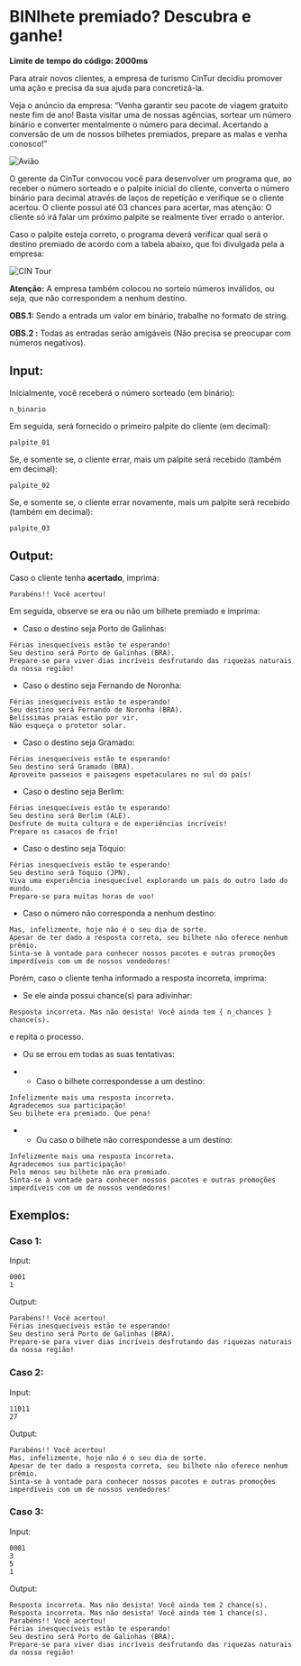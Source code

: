 # BINlhete premiado? Descubra e ganhe!

**Limite de tempo do código: 2000ms**

Para atrair novos clientes, a empresa de turismo CinTur decidiu promover uma ação e precisa da sua ajuda para concretizá-la.

Veja o anúncio da empresa: “Venha garantir seu pacote de viagem gratuito neste fim de ano! Basta visitar uma de nossas agências, sortear um número binário e converter mentalmente o número para decimal. Acertando a conversão de um de nossos bilhetes premiados, prepare as malas e venha conosco!”

![Avião](https://media.tenor.com/yZ7QWZvJ6-4AAAAi/party-travelling.gif)

O gerente da CinTur convocou você para desenvolver um programa que, ao receber o número sorteado e o palpite inicial do cliente, converta o número binário para decimal através de laços de repetição e verifique se o cliente acertou. O cliente possui até 03 chances para acertar, mas atenção: O cliente só irá falar um próximo palpite se realmente tiver errado o anterior.

Caso o palpite esteja correto, o programa deverá verificar qual será o destino premiado de acordo com a tabela abaixo, que foi divulgada pela a empresa:

![CIN Tour](https://i.postimg.cc/Rhbv7Bqr/Cin-Tour-2.png)

**Atenção:** A empresa também colocou no sorteio números inválidos, ou seja, que não correspondem a nenhum destino.

**OBS.1:** Sendo a entrada um valor em binário, trabalhe no formato de string.

**OBS.2 :** Todas as entradas serão amigáveis (Não precisa se preocupar com números negativos).

## Input:

Inicialmente, você receberá o número sorteado (em binário):

```
n_binario
```

Em seguida, será fornecido o primeiro palpite do cliente (em decimal):

```
palpite_01
```

Se, e somente se, o cliente errar, mais um palpite será recebido (também em decimal):

```
palpite_02
```

Se, e somente se, o cliente errar novamente, mais um palpite será recebido (também em decimal):

```
palpite_03
```

## Output:

Caso o cliente tenha **acertado**, imprima:

```
Parabéns!! Você acertou!
```

Em seguida, observe se era ou não um bilhete premiado e imprima:

- Caso o destino seja Porto de Galinhas:

```
Férias inesquecíveis estão te esperando!
Seu destino será Porto de Galinhas (BRA).
Prepare-se para viver dias incríveis desfrutando das riquezas naturais da nossa região!
```

- Caso o destino seja Fernando de Noronha:

```
Férias inesquecíveis estão te esperando!
Seu destino será Fernando de Noronha (BRA).
Belíssimas praias estão por vir.
Não esqueça o protetor solar.
```

- Caso o destino seja Gramado:

```
Férias inesquecíveis estão te esperando!
Seu destino será Gramado (BRA).
Aproveite passeios e paisagens espetaculares no sul do país!
```

- Caso o destino seja Berlim:

```
Férias inesquecíveis estão te esperando!
Seu destino será Berlim (ALE).
Desfrute de muita cultura e de experiências incríveis!
Prepare os casacos de frio!
```

- Caso o destino seja Tóquio:

```
Férias inesquecíveis estão te esperando!
Seu destino será Tóquio (JPN).
Viva uma experiência inesquecível explorando um país do outro lado do mundo.
Prepare-se para muitas horas de voo!
```

- Caso o número não corresponda a nenhum destino:

```
Mas, infelizmente, hoje não é o seu dia de sorte.
Apesar de ter dado a resposta correta, seu bilhete não oferece nenhum prêmio.
Sinta-se à vontade para conhecer nossos pacotes e outras promoções imperdíveis com um de nossos vendedores!
```

Porém, caso o cliente tenha informado a resposta incorreta, imprima:

- Se ele ainda possui chance(s) para adivinhar:

```
Resposta incorreta. Mas não desista! Você ainda tem { n_chances } chance(s).
```

e repita o processo.

- Ou se errou em todas as suas tentativas:

- - Caso o bilhete correspondesse a um destino:

```
Infelizmente mais uma resposta incorreta.
Agradecemos sua participação!
Seu bilhete era premiado. Que pena!
```

- - Ou caso o bilhete não correspondesse a um destino:

```
Infelizmente mais uma resposta incorreta.
Agradecemos sua participação!
Pelo menos seu bilhete não era premiado.
Sinta-se à vontade para conhecer nossos pacotes e outras promoções imperdíveis com um de nossos vendedores!
```

## Exemplos:

### Caso 1:

Input:
```
0001
1
```

Output:
```
Parabéns!! Você acertou!
Férias inesquecíveis estão te esperando!
Seu destino será Porto de Galinhas (BRA).
Prepare-se para viver dias incríveis desfrutando das riquezas naturais da nossa região!
```

### Caso 2:

Input:
```
11011
27
```

Output:
```
Parabéns!! Você acertou!
Mas, infelizmente, hoje não é o seu dia de sorte.
Apesar de ter dado a resposta correta, seu bilhete não oferece nenhum prêmio.
Sinta-se à vontade para conhecer nossos pacotes e outras promoções imperdíveis com um de nossos vendedores!
```

### Caso 3:

Input:
```
0001
3
5
1
```

Output:
```
Resposta incorreta. Mas não desista! Você ainda tem 2 chance(s).
Resposta incorreta. Mas não desista! Você ainda tem 1 chance(s).
Parabéns!! Você acertou!
Férias inesquecíveis estão te esperando!
Seu destino será Porto de Galinhas (BRA).
Prepare-se para viver dias incríveis desfrutando das riquezas naturais da nossa região!
```